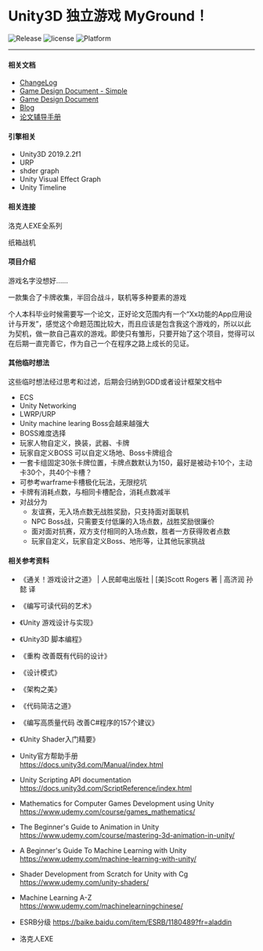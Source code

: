 # Unity3D 独立游戏 MyGround！
![Release](https://img.shields.io/badge/Release-Ver0.0.1丨Alpha-green.svg) ![license](https://img.shields.io/badge/License-MIT-blue.svg) ![Platform](https://img.shields.io/badge/Platform-OSX丨iOS丨PC-blueviolet.svg)

---

#### 相关文档
- [ChangeLog](https://github.com/Arthur-Delacroix/BossRush/blob/master/Documentation/ChangeLog.md)
- [Game Design Document - Simple](https://github.com/Arthur-Delacroix/BossRush/blob/master/Documentation/GDD_Simple.md)
- [Game Design Document](https://github.com/Arthur-Delacroix/BossRush/blob/master/Documentation/GDD.md)
- [Blog](https://arthur-delacroix.github.io/)
- [论文辅导手册](http://appd10.beiwaionline.com/lunwen/non-english-handbook/index.html)

#### 引擎相关
- Unity3D 2019.2.2f1
- URP
- shder graph
- Unity Visual Effect Graph
- Unity Timeline

#### 相关连接
洛克人EXE全系列

纸箱战机

#### 项目介绍
游戏名字没想好……

一款集合了卡牌收集，半回合战斗，联机等多种要素的游戏

个人本科毕业时候需要写一个论文，正好论文范围内有一个“Xx功能的App应用设计与开发”，感觉这个命题范围比较大，而且应该是包含我这个游戏的，所以以此为契机，做一款自己喜欢的游戏。即使只有雏形，只要开始了这个项目，觉得可以在后期一直完善它，作为自己一个在程序之路上成长的见证。

#### 其他临时想法
这些临时想法经过思考和过滤，后期会归纳到GDD或者设计框架文档中

- ECS
- Unity Networking
- LWRP/URP
- Unity machine learing Boss会越来越强大
- BOSS难度选择
- 玩家人物自定义，换装，武器、卡牌
- 玩家自定义BOSS 可以自定义场地、Boss卡牌组合
- 一套卡组固定30张卡牌位置，卡牌点数默认为150，最好是被动卡10个，主动卡30个，共40个卡槽？
- 可参考warframe卡槽极化玩法，无限挖坑
- 卡牌有消耗点数，与相同卡槽配合，消耗点数减半
- 对战分为
    - 友谊赛，无入场点数无战胜奖励，只支持面对面联机
    - NPC Boss战，只需要支付低廉的入场点数，战胜奖励很廉价
    - 面对面对抗赛，双方支付相同的入场点数，胜者一方获得败者点数
    - 玩家自定义，玩家自定义Boss、地形等，让其他玩家挑战


#### 相关参考资料
- 《通关！游戏设计之道》 | 人民邮电出版社 | [美]Scott Rogers 著 | 高济润 孙懿 译
- 《编写可读代码的艺术》
- 《Unity 游戏设计与实现》
- 《Unity3D 脚本编程》
- 《重构 改善既有代码的设计》
- 《设计模式》
- 《架构之美》
- 《代码简洁之道》
- 《编写高质量代码 改善C#程序的157个建议》
- 《Unity Shader入门精要》
- Unity官方帮助手册<br/>https://docs.unity3d.com/Manual/index.html
- Unity Scripting API documentation<br/>https://docs.unity3d.com/ScriptReference/index.html
- Mathematics for Computer Games Development using Unity<br/>https://www.udemy.com/course/games_mathematics/
- The Beginner's Guide to Animation in Unity <br/>https://www.udemy.com/course/mastering-3d-animation-in-unity/
- A Beginner's Guide To Machine Learning with Unity<br/>https://www.udemy.com/machine-learning-with-unity/
- Shader Development from Scratch for Unity with Cg<br/>https://www.udemy.com/unity-shaders/
- Machine Learning A-Z<br/>https://www.udemy.com/machinelearningchinese/

- ESRB分级 https://baike.baidu.com/item/ESRB/1180489?fr=aladdin
- 洛克人EXE